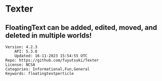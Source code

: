 # Texter
## FloatingText can be added, edited, moved, and deleted in multiple worlds!
```properties
Version: 4.2.3
    API: 5.3.0
    Updated: 16-11-2023 15:54:55 UTC
Repo: https://github.com/fuyutsuki/Texter
License: NCSA
Categories: Informational,Fun,General
Keywords: floatingtextperticle
```